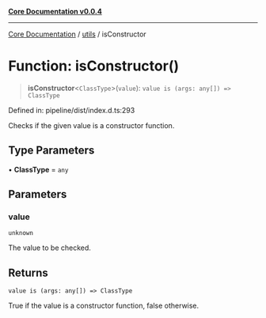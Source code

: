 [**Core Documentation v0.0.4**](../../README.md)

***

[Core Documentation](../../modules.md) / [utils](../README.md) / isConstructor

# Function: isConstructor()

> **isConstructor**\<`ClassType`\>(`value`): `value is (args: any[]) => ClassType`

Defined in: pipeline/dist/index.d.ts:293

Checks if the given value is a constructor function.

## Type Parameters

• **ClassType** = `any`

## Parameters

### value

`unknown`

The value to be checked.

## Returns

`value is (args: any[]) => ClassType`

True if the value is a constructor function, false otherwise.
